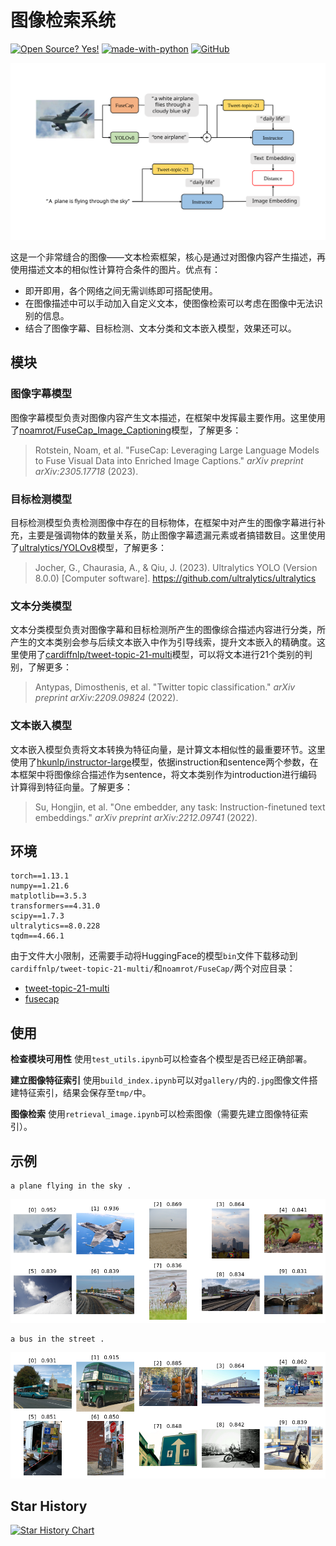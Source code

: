 # 图像检索系统

[![Open Source? Yes!](https://badgen.net/badge/Open%20Source%20%3F/Yes%21/blue?icon=github)](https://github.com/Naereen/badges/) [![made-with-python](https://img.shields.io/badge/Made%20with-Python-1f425f.svg)](https://www.python.org/) [![GitHub](https://badgen.net/badge/icon/github?icon=github&label)](https://github.com)

![framework](img/framework.svg)

这是一个非常缝合的图像——文本检索框架，核心是通过对图像内容产生描述，再使用描述文本的相似性计算符合条件的图片。优点有：

- 即开即用，各个网络之间无需训练即可搭配使用。
- 在图像描述中可以手动加入自定义文本，使图像检索可以考虑在图像中无法识别的信息。
- 结合了图像字幕、目标检测、文本分类和文本嵌入模型，效果还可以。



## 模块

### 图像字幕模型

图像字幕模型负责对图像内容产生文本描述，在框架中发挥最主要作用。这里使用了[noamrot/FuseCap_Image_Captioning](https://hf-mirror.com/noamrot/FuseCap_Image_Captioning)模型，了解更多：

>
>
>Rotstein, Noam, et al. "FuseCap: Leveraging Large Language Models to Fuse Visual Data into Enriched Image Captions." *arXiv preprint arXiv:2305.17718* (2023).

### 目标检测模型

目标检测模型负责检测图像中存在的目标物体，在框架中对产生的图像字幕进行补充，主要是强调物体的数量关系，防止图像字幕遗漏元素或者搞错数目。这里使用了[ultralytics/YOLOv8](https://github.com/ultralytics/ultralytics)模型，了解更多：

>
>
>Jocher, G., Chaurasia, A., & Qiu, J. (2023). Ultralytics YOLO (Version 8.0.0) [Computer software]. https://github.com/ultralytics/ultralytics

### 文本分类模型

文本分类模型负责对图像字幕和目标检测所产生的图像综合描述内容进行分类，所产生的文本类别会参与后续文本嵌入中作为引导线索，提升文本嵌入的精确度。这里使用了[cardiffnlp/tweet-topic-21-multi](https://hf-mirror.com/cardiffnlp/tweet-topic-21-multi)模型，可以将文本进行21个类别的判别，了解更多：

>
>
>Antypas, Dimosthenis, et al. "Twitter topic classification." *arXiv preprint arXiv:2209.09824* (2022).

### 文本嵌入模型

文本嵌入模型负责将文本转换为特征向量，是计算文本相似性的最重要环节。这里使用了[hkunlp/instructor-large](https://hf-mirror.com/hkunlp/instructor-large)模型，依据instruction和sentence两个参数，在本框架中将图像综合描述作为sentence，将文本类别作为introduction进行编码计算得到特征向量。了解更多：

>
>
>Su, Hongjin, et al. "One embedder, any task: Instruction-finetuned text embeddings." *arXiv preprint arXiv:2212.09741* (2022).



## 环境

```
torch==1.13.1
numpy==1.21.6
matplotlib==3.5.3
transformers==4.31.0
scipy==1.7.3
ultralytics==8.0.228
tqdm==4.66.1
```

由于文件大小限制，还需要手动将HuggingFace的模型`bin`文件下载移动到`cardiffnlp/tweet-topic-21-multi/`和`noamrot/FuseCap/`两个对应目录：

- [tweet-topic-21-multi](https://hf-mirror.com/cardiffnlp/tweet-topic-21-multi/blob/main/pytorch_model.bin)
- [fusecap](https://hf-mirror.com/noamrot/FuseCap_Image_Captioning/blob/main/pytorch_model.bin)



## 使用

**检查模块可用性** 使用`test_utils.ipynb`可以检查各个模型是否已经正确部署。

**建立图像特征索引** 使用`build_index.ipynb`可以对`gallery/`内的`.jpg`图像文件搭建特征索引，结果会保存至`tmp/`中。

**图像检索** 使用`retrieval_image.ipynb`可以检索图像（需要先建立图像特征索引）。



## 示例

```
a plane flying in the sky .
```

![exam0](img/example0.png)

```
a bus in the street .
```

![exam1](img/example1.png)



## Star History

[![Star History Chart](https://api.star-history.com/svg?repos=aldenhovel/image-retrieval&type=Date)](https://star-history.com/#aldenhovel/image-retrieval&Date)


